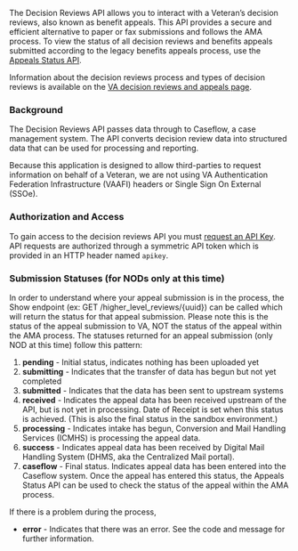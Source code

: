 The Decision Reviews API allows you to interact with a Veteran’s decision reviews, also known as benefit appeals. This API provides a secure and efficient alternative to paper or fax submissions and follows the AMA process. To view the status of all decision reviews and benefits appeals submitted according to the legacy benefits appeals process, use the [Appeals Status API](/explore/appeals/docs/appeals?version=current).

Information about the decision reviews process and types of decision reviews is available on the [VA decision reviews and appeals page](https://www.va.gov/decision-reviews/#request-a-decision-review-or-appeal).

### Background
The Decision Reviews API passes data through to Caseflow, a case management system. The API converts decision review data into structured data that can be used for processing and reporting.

Because this application is designed to allow third-parties to request information on behalf of a Veteran, we are not using VA Authentication Federation Infrastructure (VAAFI) headers or Single Sign On External (SSOe).

### Authorization and Access
To gain access to the decision reviews API you must [request an API Key](/apply). API requests are authorized through a symmetric API token which is provided in an HTTP header named `apikey`.

### Submission Statuses (for NODs only at this time)

In order to understand where your appeal submission is in the process, the Show endpoint (ex: GET /higher_level_reviews/{uuid}) can be called which will return the status for that appeal submission.  Please note this is the status of the appeal submission to VA, NOT the status of the appeal within the AMA process.
The statuses returned for an appeal submission (only NOD at this time) follow this pattern:

1. **pending** - Initial status, indicates nothing has been uploaded yet
1. **submitting** - Indicates that the transfer of data has begun but not yet completed
1. **submitted** - Indicates that the data has been sent to upstream systems
1. **received** - Indicates the appeal data has been received upstream of the API, but is not yet in processing. Date of Receipt is set when this status is achieved. (This is also the final status in the sandbox environment.)
1. **processing** - Indicates intake has begun, Conversion and Mail Handling Services (ICMHS) is processing the appeal data.
1. **success** - Indicates appeal data has been received by Digital Mail Handling System (DHMS, aka the Centralized Mail portal).
1. **caseflow** - Final status. Indicates appeal data has been entered into the Caseflow system. Once the appeal has entered this status, the Appeals Status API can be used to check the status of the appeal within the AMA process.

If there is a problem during the process,

- **error** - Indicates that there was an error. See the code and message for further information.
